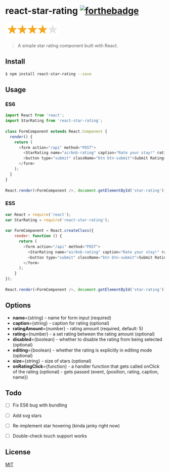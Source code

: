 # react-star-rating [![forthebadge](http://forthebadge.com/images/badges/built-with-love.svg)](http://forthebadge.com)

<!-- [![Build Status](https://travis-ci.org/)](https://travis-ci.org/) -->
![](src/assets/star-rating.png)

> A simple star rating component built with React.

## Install

```sh
$ npm install react-star-rating --save
```
## Usage

### ES6
```js
import React from 'react';
import StarRating from 'react-star-rating';

class FormComponent extends React.Component {
  render() {
    return (
      <form action="/api" method="POST">
        <StarRating name="airbnb-rating" caption="Rate your stay!" ratingAmount={5} />
        <button type="submit" className="btn btn-submit">Submit Rating</button>
      </form>
    );
  }
}

React.render(<FormComponent />, document.getElementById('star-rating'));
```

### ES5
```js
var React = require('react');
var StarRating = require('react-star-rating');

var FormComponent = React.createClass({
    render: function () {
      return (
        <form action="/api" method="POST">
          <StarRating name="airbnb-rating" caption="Rate your stay!" ratingAmount={5} />
          <button type="submit" className="btn btn-submit">Submit Rating</button>
        </form>
      );
    }
});

React.render(<FormComponent />, document.getElementById('star-rating'));
```

## Options
  - **name**={string} - name for form input (required)
  - **caption**={string} - caption for rating (optional)
  - **ratingAmount**={number} - rating amount (required, default: 5)
  - **rating**={number} - a set rating between the rating amount (optional)
  - **disabled**={boolean} - whether to disable the rating from being selected (optional)
  - **editing**={boolean} - whether the rating is explicitly in editing mode (optional)
  - **size**={string} - size of stars (optional)
  - **onRatingClick**={function} - a handler function that gets called onClick of the rating (optional) - gets passed (event, {position, rating, caption, name})

## Todo

- [ ] Fix ES6 bug with bundling
- [ ] Add svg stars
- [ ] Re-implement star hovering (kinda janky right now)
- [ ] Double-check touch support works


## License

[MIT](https://github.com/cameronjroe/react-star-rating/blob/master/LICENSE)